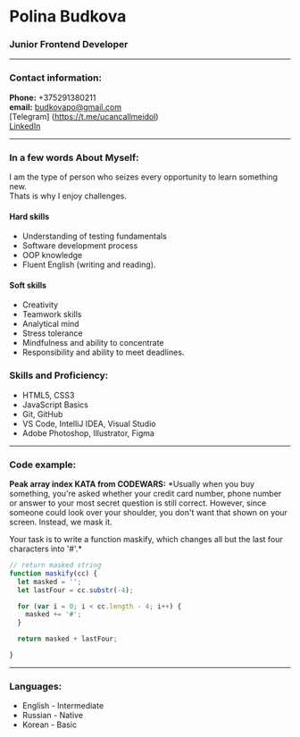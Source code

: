 # Polina Budkova
### Junior Frontend Developer

---

### Contact information:

**Phone:** +375291380211<br>
**email:** budkovapo@gmail.com<br>
[Telegram] (https://t.me/ucancallmeidol)<br>
[LinkedIn](https://www.linkedin.com/in/sserafimm/)<br>

---

### In a few words About Myself:

 I am the type of person who seizes every opportunity to learn something new.<br> Thats is why I enjoy challenges. <br>

#### Hard skills
-	Understanding of testing fundamentals
-	Software development process
-	OOP knowledge
-	Fluent English (writing and reading).

#### Soft skills
-	Creativity
-	Teamwork skills
-	Analytical mind
-	Stress tolerance
-	Mindfulness and ability to concentrate
-	Responsibility and ability to meet deadlines.


### Skills and Proficiency:

- HTML5, CSS3
- JavaScript Basics
- Git, GitHub
- VS Code, IntelliJ IDEA, Visual Studio
- Adobe Photoshop, Illustrator, Figma

---

### Code example:

**Peak array index KATA from CODEWARS:**
*Usually when you buy something, you're asked whether your credit card number, phone number or answer to your most secret question is still correct. However, since someone could look over your shoulder, you don't want that shown on your screen. Instead, we mask it.

Your task is to write a function maskify, which changes all but the last four characters into '#'.*

```javascript
// return masked string
function maskify(cc) {
  let masked = '';
  let lastFour = cc.substr(-4);

  for (var i = 0; i < cc.length - 4; i++) {
    masked += '#';
  }

  return masked + lastFour;

}
```
---

### Languages:

- English \- Intermediate <br>
- Russian \- Native
- Korean \- Basic